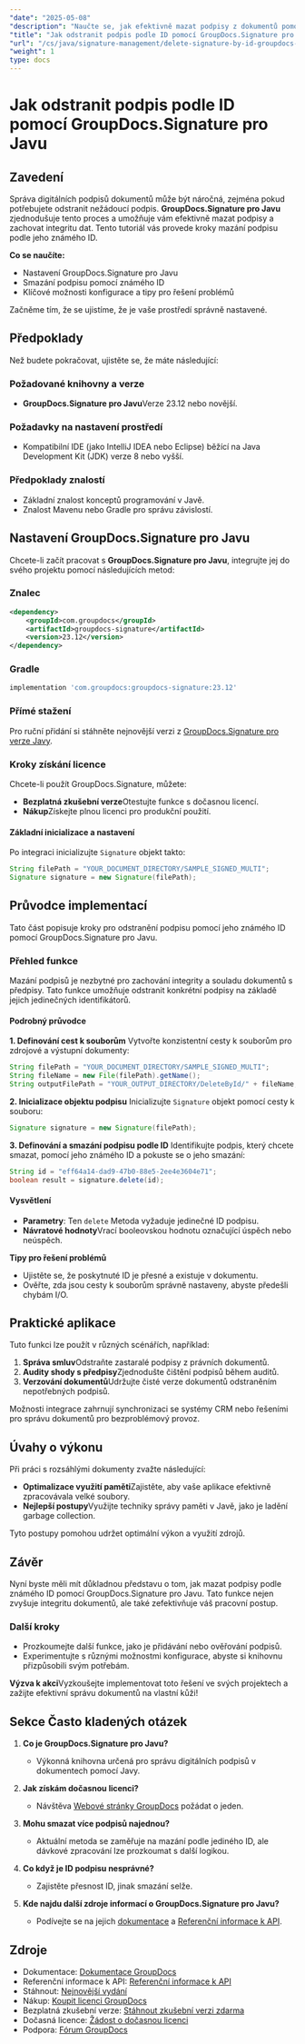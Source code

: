 ```yaml
---
"date": "2025-05-08"
"description": "Naučte se, jak efektivně mazat podpisy z dokumentů pomocí nástroje GroupDocs.Signature pro Javu. Tato příručka popisuje nastavení, kroky mazání a tipy pro řešení problémů."
"title": "Jak odstranit podpis podle ID pomocí GroupDocs.Signature pro Javu"
"url": "/cs/java/signature-management/delete-signature-by-id-groupdocs-signature-java/"
"weight": 1
type: docs
---
```

# Jak odstranit podpis podle ID pomocí GroupDocs.Signature pro Javu

## Zavedení

Správa digitálních podpisů dokumentů může být náročná, zejména pokud potřebujete odstranit nežádoucí podpis. **GroupDocs.Signature pro Javu** zjednodušuje tento proces a umožňuje vám efektivně mazat podpisy a zachovat integritu dat. Tento tutoriál vás provede kroky mazání podpisu podle jeho známého ID.

**Co se naučíte:**
- Nastavení GroupDocs.Signature pro Javu
- Smazání podpisu pomocí známého ID
- Klíčové možnosti konfigurace a tipy pro řešení problémů

Začněme tím, že se ujistíme, že je vaše prostředí správně nastavené.

## Předpoklady

Než budete pokračovat, ujistěte se, že máte následující:

### Požadované knihovny a verze
- **GroupDocs.Signature pro Javu**Verze 23.12 nebo novější.

### Požadavky na nastavení prostředí
- Kompatibilní IDE (jako IntelliJ IDEA nebo Eclipse) běžící na Java Development Kit (JDK) verze 8 nebo vyšší.

### Předpoklady znalostí
- Základní znalost konceptů programování v Javě.
- Znalost Mavenu nebo Gradle pro správu závislostí.

## Nastavení GroupDocs.Signature pro Javu

Chcete-li začít pracovat s **GroupDocs.Signature pro Javu**, integrujte jej do svého projektu pomocí následujících metod:

### Znalec
```xml
<dependency>
    <groupId>com.groupdocs</groupId>
    <artifactId>groupdocs-signature</artifactId>
    <version>23.12</version>
</dependency>
```

### Gradle
```gradle
implementation 'com.groupdocs:groupdocs-signature:23.12'
```

### Přímé stažení
Pro ruční přidání si stáhněte nejnovější verzi z [GroupDocs.Signature pro verze Javy](https://releases.groupdocs.com/signature/java/).

### Kroky získání licence
Chcete-li použít GroupDocs.Signature, můžete:
- **Bezplatná zkušební verze**Otestujte funkce s dočasnou licencí.
- **Nákup**Získejte plnou licenci pro produkční použití.

#### Základní inicializace a nastavení
Po integraci inicializujte `Signature` objekt takto:

```java
String filePath = "YOUR_DOCUMENT_DIRECTORY/SAMPLE_SIGNED_MULTI";
Signature signature = new Signature(filePath);
```

## Průvodce implementací

Tato část popisuje kroky pro odstranění podpisu pomocí jeho známého ID pomocí GroupDocs.Signature pro Javu.

### Přehled funkce

Mazání podpisů je nezbytné pro zachování integrity a souladu dokumentů s předpisy. Tato funkce umožňuje odstranit konkrétní podpisy na základě jejich jedinečných identifikátorů.

#### Podrobný průvodce

**1. Definování cest k souborům**
Vytvořte konzistentní cesty k souborům pro zdrojové a výstupní dokumenty:

```java
String filePath = "YOUR_DOCUMENT_DIRECTORY/SAMPLE_SIGNED_MULTI";
String fileName = new File(filePath).getName();
String outputFilePath = "YOUR_OUTPUT_DIRECTORY/DeleteById/" + fileName;
```

**2. Inicializace objektu podpisu**
Inicializujte `Signature` objekt pomocí cesty k souboru:

```java
Signature signature = new Signature(filePath);
```

**3. Definování a smazání podpisu podle ID**
Identifikujte podpis, který chcete smazat, pomocí jeho známého ID a pokuste se o jeho smazání:

```java
String id = "eff64a14-dad9-47b0-88e5-2ee4e3604e71";
boolean result = signature.delete(id);
```

#### Vysvětlení
- **Parametry**: Ten `delete` Metoda vyžaduje jedinečné ID podpisu.
- **Návratové hodnoty**Vrací booleovskou hodnotu označující úspěch nebo neúspěch.

**Tipy pro řešení problémů**
- Ujistěte se, že poskytnuté ID je přesné a existuje v dokumentu.
- Ověřte, zda jsou cesty k souborům správně nastaveny, abyste předešli chybám I/O.

## Praktické aplikace

Tuto funkci lze použít v různých scénářích, například:

1. **Správa smluv**Odstraňte zastaralé podpisy z právních dokumentů.
2. **Audity shody s předpisy**Zjednodušte čištění podpisů během auditů.
3. **Verzování dokumentů**Udržujte čisté verze dokumentů odstraněním nepotřebných podpisů.

Možnosti integrace zahrnují synchronizaci se systémy CRM nebo řešeními pro správu dokumentů pro bezproblémový provoz.

## Úvahy o výkonu

Při práci s rozsáhlými dokumenty zvažte následující:
- **Optimalizace využití paměti**Zajistěte, aby vaše aplikace efektivně zpracovávala velké soubory.
- **Nejlepší postupy**Využijte techniky správy paměti v Javě, jako je ladění garbage collection.

Tyto postupy pomohou udržet optimální výkon a využití zdrojů.

## Závěr

Nyní byste měli mít důkladnou představu o tom, jak mazat podpisy podle známého ID pomocí GroupDocs.Signature pro Javu. Tato funkce nejen zvyšuje integritu dokumentů, ale také zefektivňuje váš pracovní postup.

### Další kroky
- Prozkoumejte další funkce, jako je přidávání nebo ověřování podpisů.
- Experimentujte s různými možnostmi konfigurace, abyste si knihovnu přizpůsobili svým potřebám.

**Výzva k akci**Vyzkoušejte implementovat toto řešení ve svých projektech a zažijte efektivní správu dokumentů na vlastní kůži!

## Sekce Často kladených otázek

1. **Co je GroupDocs.Signature pro Javu?**
   - Výkonná knihovna určená pro správu digitálních podpisů v dokumentech pomocí Javy.

2. **Jak získám dočasnou licenci?**
   - Návštěva [Webové stránky GroupDocs](https://purchase.groupdocs.com/temporary-license/) požádat o jeden.

3. **Mohu smazat více podpisů najednou?**
   - Aktuální metoda se zaměřuje na mazání podle jediného ID, ale dávkové zpracování lze prozkoumat s další logikou.

4. **Co když je ID podpisu nesprávné?**
   - Zajistěte přesnost ID, jinak smazání selže.

5. **Kde najdu další zdroje informací o GroupDocs.Signature pro Javu?**
   - Podívejte se na jejich [dokumentace](https://docs.groupdocs.com/signature/java/) a [Referenční informace k API](https://reference.groupdocs.com/signature/java/).

## Zdroje
- Dokumentace: [Dokumentace GroupDocs](https://docs.groupdocs.com/signature/java/)
- Referenční informace k API: [Referenční informace k API](https://reference.groupdocs.com/signature/java/)
- Stáhnout: [Nejnovější vydání](https://releases.groupdocs.com/signature/java/)
- Nákup: [Koupit licenci GroupDocs](https://purchase.groupdocs.com/buy)
- Bezplatná zkušební verze: [Stáhnout zkušební verzi zdarma](https://releases.groupdocs.com/signature/java/)
- Dočasná licence: [Žádost o dočasnou licenci](https://purchase.groupdocs.com/temporary-license/)
- Podpora: [Fórum GroupDocs](https://forum.groupdocs.com/c/signature/)